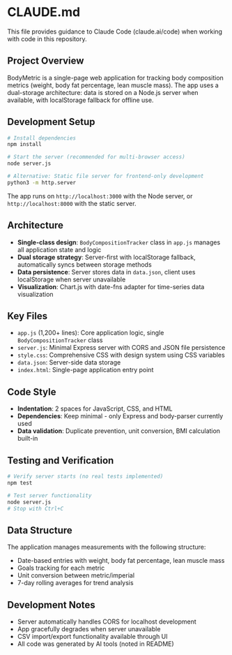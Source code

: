# CLAUDE.md

This file provides guidance to Claude Code (claude.ai/code) when working with code in this repository.

## Project Overview

BodyMetric is a single-page web application for tracking body composition metrics (weight, body fat percentage, lean muscle mass). The app uses a dual-storage architecture: data is stored on a Node.js server when available, with localStorage fallback for offline use.

## Development Setup

```bash
# Install dependencies
npm install

# Start the server (recommended for multi-browser access)
node server.js

# Alternative: Static file server for frontend-only development
python3 -m http.server
```

The app runs on `http://localhost:3000` with the Node server, or `http://localhost:8000` with the static server.

## Architecture

- **Single-class design**: `BodyCompositionTracker` class in `app.js` manages all application state and logic
- **Dual storage strategy**: Server-first with localStorage fallback, automatically syncs between storage methods
- **Data persistence**: Server stores data in `data.json`, client uses localStorage when server unavailable
- **Visualization**: Chart.js with date-fns adapter for time-series data visualization

## Key Files

- `app.js` (1,200+ lines): Core application logic, single `BodyCompositionTracker` class
- `server.js`: Minimal Express server with CORS and JSON file persistence
- `style.css`: Comprehensive CSS with design system using CSS variables
- `data.json`: Server-side data storage
- `index.html`: Single-page application entry point

## Code Style

- **Indentation**: 2 spaces for JavaScript, CSS, and HTML
- **Dependencies**: Keep minimal - only Express and body-parser currently used
- **Data validation**: Duplicate prevention, unit conversion, BMI calculation built-in

## Testing and Verification

```bash
# Verify server starts (no real tests implemented)
npm test

# Test server functionality
node server.js
# Stop with Ctrl+C
```

## Data Structure

The application manages measurements with the following structure:
- Date-based entries with weight, body fat percentage, lean muscle mass
- Goals tracking for each metric
- Unit conversion between metric/imperial
- 7-day rolling averages for trend analysis

## Development Notes

- Server automatically handles CORS for localhost development
- App gracefully degrades when server unavailable
- CSV import/export functionality available through UI
- All code was generated by AI tools (noted in README)